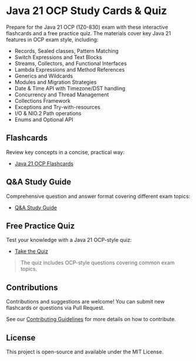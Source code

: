 # Java 21 OCP Study Cards & Quiz

Prepare for the Java 21 OCP (1Z0-830) exam with these interactive flashcards and a free practice quiz. The materials cover key Java 21 features in OCP exam style, including:

* Records, Sealed classes, Pattern Matching
* Switch Expressions and Text Blocks
* Streams, Collectors, and Functional Interfaces
* Lambda Expressions and Method References
* Generics and Wildcards
* Modules and Migration Strategies
* Date & Time API with Timezone/DST handling
* Concurrency and Thread Management
* Collections Framework
* Exceptions and Try-with-resources
* I/O & NIO.2 Path operations
* Enums and Optional API

## Flashcards
Review key concepts in a concise, practical way:
* [Java 21 OCP Flashcards](https://anasss.github.io/java21docCards/)

## Q&A Study Guide
Comprehensive question and answer format covering different exam topics:
* [Q&A Study Guide](https://anasss.github.io/java21docCards/complete-java21-qa.html)

## Free Practice Quiz
Test your knowledge with a Java 21 OCP-style quiz:
* [Take the Quiz](https://anasss.github.io/java21docCards/quiz/)

> The quiz includes OCP-style questions covering common exam topics.

## Contributions
Contributions and suggestions are welcome! You can submit new flashcards or questions via Pull Request.

See our [Contributing Guidelines](https://github.com/Anasss/java21docCards/blob/main/CONTRIBUTING.md) for more details on how to contribute.

## License
This project is open-source and available under the MIT License.
